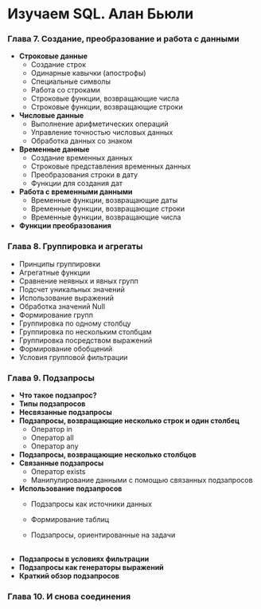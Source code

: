 # Изучаем SQL. Алан Бьюли


### Глава 7. Создание, преобразование и работа с данными
- **Строковые данные**
  - Создание строк
  - Одинарные кавычки (апострофы)
  - Специальные символы
  - Работа со строками
  - Строковые функции, возвращающие числа
  - Строковые функции, возвращающие строки
- **Числовые данные**
    - Выполнение арифметических операций
    - Управление точностью числовых данных
    - Обработка данных со знаком
- **Временные данные**
    - Создание временных данных
    - Строковые представления временных данных
    - Преобразования строки в дату
    - Функции для создания дат
- **Работа с временными данными**
    - Временные функции, возвращающие даты
    - Временные функции, возвращающие строки
    - Временные функции, возвращающие числа
- **Функции преобразования**

### Глава 8. Группировка и агрегаты
- Принципы группировки
- Агрегатные функции
- Сравнение неявных и явных групп
- Подсчет уникальных значений
- Использование выражений
- Обработка значений Null
- Формирование групп
- Группировка по одному столбцу
- Группировка по нескольким столбцам
- Группировка посредством выражений
- Формирование обобщений
- Условия групповой фильтрации


### Глава 9. Подзапросы
- **Что такое подзапрос?**
- **Типы подзапросов**
- **Несвязанные подзапросы**  
- **Подзапросы, возвращающие несколько строк и один столбец**
  - Оператор in
  - Оператор all
  - Оператор any
- **Подзапросы, возвращающие несколько столбцов**
- **Связанные подзапросы**
  - Оператор exists
  - Манипулирование данными с помощью связанных подзапросов
- **Использование подзапросов**
  - Подзапросы как источники данных
  - Формирование таблиц
  - Подзапросы, ориентированные на задачи
    
    <br>
- **Подзапросы в условиях фильтрации**
- **Подзапросы как генераторы выражений**
- **Краткий обзор подзапросов**

### Глава 10. И снова соединения